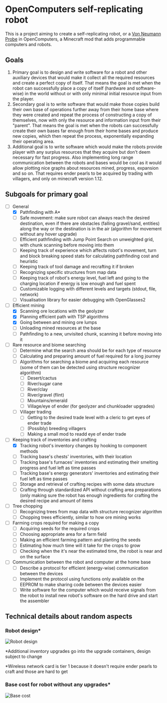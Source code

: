 # OpenComputers self-replicating robot
This is a project aiming to create a self-replicating robot, or a [Von Neumann Probe](https://en.wikipedia.org/wiki/Self-replicating_spacecraft) in OpenComputers, a Minecraft mod that adds programmable computers and robots.

## Goals
1. Primary goal is to design and write software for a robot and other auxiliary devices that would make it collect all the required resources and create a perfect copy of itself. That means the goal is met when the robot can successfully place a copy of itself (hardware and software-wise) in the world without or with only minimal initial resource input from the player.
2. Secondary goal is to write software that would make those copies build their own base of operations further away from their home base where they were created and repeat the process of constructing a copy of themselves, now with only the resource and information input from their "parent". That means the goal is met when the robots can successfully create their own bases far enough from their home bases and produce new copies, which then repeat the process, exponentially expanding their operating area.
3. Additional goal is to write software which would make the robots provide player with any surplus resources that they acquire but don't deem necessary for fast progress. Also implementing long range communication between the robots and bases would be cool as it would allow plotting nice graphs about resources mined, progress, expansion and so on. That requires ender pearls to be acquired by trading with villagers, and only on minecraft version 1.12.

## Subgoals for primary goal
- [ ] General
  - [x] Pathfinding with A*
  - [ ] Safe movement: make sure robot can always reach the desired destination, even if there are obstacles (falling gravel/sand, entities) along the way or the destination is in the air (algorithm for movement without any hover upgrade)
  - [ ] Efficient pathfinding with Jump Point Search on unweighted grid, with chunk scanning before moving into them
  - [ ] Keeping track of experience which affects robot's movement, turn and block breaking speed stats for calculating pathfinding cost and heuristic
  - [ ] Keeping track of tool damage and recrafting it if broken
  - [ ] Recognizing specific structures from map data
  - [ ] Keeping track of robot's energy level, fuel left and going to the charging location if energy is low enough and fuel spent
  - [ ] Customizable logging with different levels and targets (stdout, file, network)
  - [ ] Visualisation library for easier debugging with OpenGlasses2
- [ ] Efficient mining
  - [x] Scanning ore locations with the geolyzer
  - [x] Planning efficient path with TSP algorithms
  - [x] Going between and mining ore lumps
  - [ ] Unloading mined resources at the base
  - [ ] Pathfinding to a new, unvisited chunk, scanning it before moving into it
- [ ] Rare resource and biome searching
  - [ ] Determine what the search area should be for each type of resource
  - [ ] Calculating and preparing amount of fuel required for a long journey
  - [ ] Algorithms for searching a biome and acquiring each resource (some of them can be detected using structure recognizer algorithm)
    - [ ] Desert/cactus
    - [ ] River/sugar cane
    - [ ] River/clay
    - [ ] River/gravel (flint)
    - [ ] Mountains/emerald
    - [ ] Village/eye of ender (for geolyzer and chunkloader upgrades)
  - [ ] Villager trading
    - [ ] Getting to the desired trade level with a cleric to get eyes of ender trade
    - [ ] (Possibly) breeding villagers
    - [ ] Making a small mod to readd eye of ender trade
- [ ] Keeping track of inventories and crafting
  - [x] Tracking robot's inventory changes by hooking to component methods
  - [ ] Tracking base's chests' inventories, with their location
  - [ ] Tracking base's furnaces' inventories and estimating their smelting progress and fuel left as time passes
  - [ ] Tracking base's energy generators' inventories and estimating their fuel left as time passes
  - [ ] Storage and retrieval of crafting recipes with some data structure
  - [ ] Crafting through standardized API without crafting area preparations (only making sure the robot has enough ingredients for crafting the desired recipe and amount of items
- [ ] Tree chopping
  - [ ] Recognizing trees from map data with structure recognizer algorithm
  - [ ] Chopping trees efficiently, similar to how ore mining works
- [ ] Farming crops required for making a copy
  - [ ] Acquiring seeds for the required crops
  - [ ] Choosing appropriate area for a farm field
  - [ ] Making an efficient farming pattern and planting the seeds
  - [ ] Estimating how much time will it take for the crops to grow
  - [ ] Checking when the it's near the estimated time, the robot is near and on the surface
- [ ] Communication between the robot and computer at the home base
  - [ ] Describe a protocol for efficient (energy-wise) communication between the devices
  - [ ] Implement the protocol using functions only available on the EEPROM to make sharing code between the devices easier
  - [ ] Write software for the computer which would receive signals from the robot to install new robot's software on the hard drive and start the assembler

## Technical details about random aspects
### Robot design\*
![Robot design](https://github.com/Kristopher38/OC-Von-Neumann-probe/blob/master/docs/robot.png?raw=true)

\*Additional inventory upgrades go into the upgrade containers, design subject to change

\*Wireless network card is tier 1 because it doesn't require ender pearls to craft and those are hard to get

### Base cost for robot without any upgrades\*
![Base cost](https://github.com/Kristopher38/OC-Von-Neumann-probe/blob/master/docs/basecost.png?raw=true)

